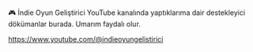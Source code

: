 🎮 İndie Oyun Geliştirici YouTube kanalında yaptıklarıma dair destekleyici dökümanlar burada. 
Umarım faydalı olur.

https://www.youtube.com/@indieoyungelistirici
